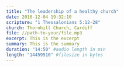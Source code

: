```yaml
---
title: "The leadership of a healthy church"
date: 2016-12-04 19:32:10
scripture: "1 Thessalonians 5:12-28"
church: Thornhill Church, Cardiff
file: //path-to-your/file.mp3
excerpt: This is the excerpt
summary: This is the summary
duration: "14:50" #audio length in min
length: "14459510" #filesize in bytes
---
```


